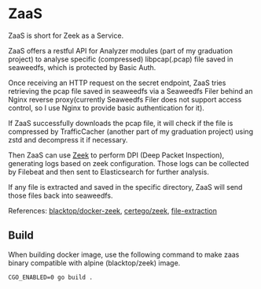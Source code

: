 # ZaaS

ZaaS is short for Zeek as a Service.

ZaaS offers a restful API for Analyzer modules (part of my graduation project) to analyse specific (compressed) libpcap(.pcap) file saved in seaweedfs, which is protected by Basic Auth.

Once receiving an HTTP request on the secret endpoint, ZaaS tries retrieving the pcap file saved in seaweedfs via a Seaweedfs Filer behind an Nginx reverse proxy(currently Seaweedfs Filer does not support access control, so I use Nginx to provide basic authentication for it).

If ZaaS successfully downloads the pcap file, it will check if the file is compressed by TrafficCacher (another part of my graduation project) using zstd and decompress it if necessary.

Then ZaaS can use [Zeek](https://github.com/zeek/zeek) to perform DPI (Deep Packet Inspection), generating logs based on zeek configuration. Those logs can be collected by Filebeat and then sent to Elasticsearch for further analysis.

If any file is extracted and saved in the specific directory, ZaaS will send those files back into seaweedfs.

References: [blacktop/docker-zeek](https://github.com/blacktop/docker-zeek), [certego/zeek](https://github.com/certego/docker-zeek), [file-extraction](https://github.com/hosom/file-extraction/)

## Build
When building docker image, use the following command to make zaas binary compatible with alpine (blacktop/zeek) image.
```shellscript
CGO_ENABLED=0 go build .
```